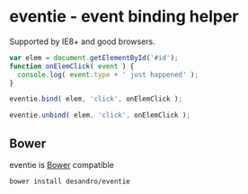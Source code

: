 # eventie - event binding helper

Supported by IE8+ and good browsers.

``` js
var elem = document.getElementById('#id');
function onElemClick( event ) {
  console.log( event.type + ' just happened' );
}

eventie.bind( elem, 'click', onElemClick );

eventie.unbind( elem, 'click', onElemClick );
```

## Bower

eventie is [Bower](https://github.com/twitter/bower) compatible

``` bash
bower install desandro/eventie
```
